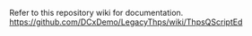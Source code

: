 Refer to this repository wiki for documentation.
https://github.com/DCxDemo/LegacyThps/wiki/ThpsQScriptEd